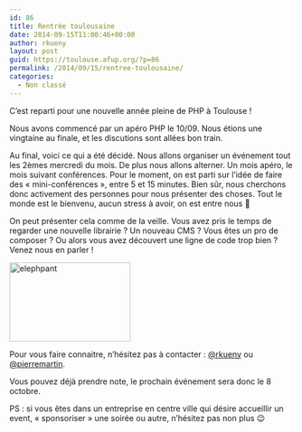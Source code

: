 ```yaml
---
id: 86
title: Rentrée toulousaine
date: 2014-09-15T11:00:46+00:00
author: rkueny
layout: post
guid: https://toulouse.afup.org/?p=86
permalink: /2014/09/15/rentree-toulousaine/
categories:
  - Non classé
---
```

C&rsquo;est reparti pour une nouvelle année pleine de PHP à Toulouse !

Nous avons commencé par un apéro PHP le 10/09. Nous étions une vingtaine au finale, et les discutions sont allées bon train.

Au final, voici ce qui a été décidé. Nous allons organiser un événement tout les 2èmes mercredi du mois. De plus nous allons alterner. Un mois apéro, le mois suivant conférences. Pour le moment, on est parti sur l&rsquo;idée de faire des &laquo;&nbsp;mini-conférences&nbsp;&raquo;, entre 5 et 15 minutes. Bien sûr, nous cherchons donc activement des personnes pour nous présenter des choses. Tout le monde est le bienvenu, aucun stress à avoir, on est entre nous 🙂

On peut présenter cela comme de la veille. Vous avez pris le temps de regarder une nouvelle librairie ? Un nouveau CMS ? Vous êtes un pro de composer ? Ou alors vous avez découvert une ligne de code trop bien ? Venez nous en parler !

<img class="aligncenter wp-image-87" src="https://toulouse.afup.orgfiles/2014/09/elephpant-300x192.png" alt="elephpant" width="214" height="140" /> 

Pour vous faire connaitre, n&rsquo;hésitez pas à contacter : [@rkueny](http://twitter.com/rkueny) ou [@pierremartin](http://twitter.com/pierremartin).

Vous pouvez déjà prendre note, le prochain événement sera donc le 8 octobre.

PS : si vous êtes dans un entreprise en centre ville qui désire accueillir un event, &laquo;&nbsp;sponsoriser&nbsp;&raquo; une soirée ou autre, n&rsquo;hésitez pas non plus 😉